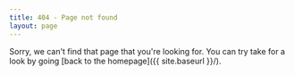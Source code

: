 ```yaml
---
title: 404 - Page not found
layout: page
---
```


Sorry, we can't find that page that you're looking for. You can try take for a look by going [back to the homepage]({{ site.baseurl }}/).